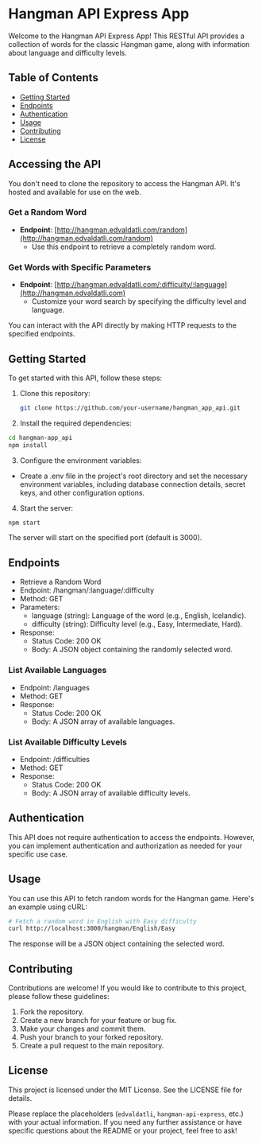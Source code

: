 # Hangman API Express App

Welcome to the Hangman API Express App! This RESTful API provides a collection of words for the classic Hangman game, along with information about language and difficulty levels.

## Table of Contents

- [Getting Started](#getting-started)
- [Endpoints](#endpoints)
- [Authentication](#authentication)
- [Usage](#usage)
- [Contributing](#contributing)
- [License](#license)

## Accessing the API

You don't need to clone the repository to access the Hangman API. It's hosted and available for use on the web.

### Get a Random Word
- **Endpoint**: [http://hangman.edvaldatli.com/random](http://hangman.edvaldatli.com/random)
  - Use this endpoint to retrieve a completely random word.
### Get Words with Specific Parameters
- **Endpoint**: [http://hangman.edvaldatli.com/:difficulty/:language](http://hangman.edvaldatli.com)
  - Customize your word search by specifying the difficulty level and language.

You can interact with the API directly by making HTTP requests to the specified endpoints.

## Getting Started

To get started with this API, follow these steps:

1. Clone this repository:

   ```bash
   git clone https://github.com/your-username/hangman_app_api.git
   ```
2. Install the required dependencies:

```bash
cd hangman-app_api
npm install
```

3. Configure the environment variables:

 - Create a .env file in the project's root directory and set the necessary environment variables, including database connection details, secret keys, and other configuration options.

4. Start the server:

```bash
npm start
```
The server will start on the specified port (default is 3000).

## Endpoints
 - Retrieve a Random Word
 - Endpoint: /hangman/:language/:difficulty
 - Method: GET
 - Parameters:
   - language (string): Language of the word (e.g., English, Icelandic).
   - difficulty (string): Difficulty level (e.g., Easy, Intermediate, Hard).
 - Response:
   - Status Code: 200 OK
   - Body: A JSON object containing the randomly selected word.
### List Available Languages
 - Endpoint: /languages
 - Method: GET
 - Response:
   - Status Code: 200 OK
   - Body: A JSON array of available languages.
### List Available Difficulty Levels
 - Endpoint: /difficulties
 - Method: GET
 - Response:
   - Status Code: 200 OK
   - Body: A JSON array of available difficulty levels.
## Authentication
This API does not require authentication to access the endpoints. However, you can implement authentication and authorization as needed for your specific use case.

## Usage
You can use this API to fetch random words for the Hangman game. Here's an example using cURL:

```bash
# Fetch a random word in English with Easy difficulty
curl http://localhost:3000/hangman/English/Easy
```
The response will be a JSON object containing the selected word.

## Contributing
Contributions are welcome! If you would like to contribute to this project, please follow these guidelines:

1. Fork the repository.
2. Create a new branch for your feature or bug fix.
3. Make your changes and commit them.
4. Push your branch to your forked repository.
5. Create a pull request to the main repository.
## License
This project is licensed under the MIT License. See the LICENSE file for details.



Please replace the placeholders (`edvaldatli`, `hangman-api-express`, etc.) with your actual information. If you need any further assistance or have specific questions about the README or your project, feel free to ask!
